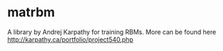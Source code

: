 matrbm
======

A library by Andrej Karpathy for training RBMs. More can be found here http://karpathy.ca/portfolio/project540.php